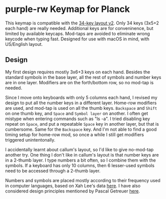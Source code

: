 # purple-rw Keymap for Planck

This keymap is compatible with the [34-key layout v2](http://www.keyboard-layout-editor.com/#/gists/4aecf33eb403ba4a3a64b890dc8efb09).
Only 34 keys (3x5+2 each hand) are really needed.
Additional keys are for conveninence, but limited by available keycaps.
Mod-taps are avoided to eliminate wrong keycode when typing fast.
Designed for use with macOS in mind, with US/English layout.

## Design

My first design requires mostly 3x6+3 keys on each hand.  Besides the standard
symbols in the base layer, all the rest of symbols and number keys are in one
layer.  Modifiers are on the forth/bottom row, so no mod-tap is needed.

Since I move onto keyboards with only 5 columns each hand, I revised my design
to put all the number keys in a different layer.  Home-row modifiers are used,
and mod-tap is used on all the thumb keys.  `Backspace` and `Shift` on one
thumb key, and `Space` and `Symbol layer` on another.  I often get mistype
when entering commands such as "ls -a".  I tried disabling key repeat on
`Space`, and put a repeatable `Space` key in another layer, but that is
cumbersome.  Same for the `Backspace` key.  And I'm not able to find a good
timing setup for home-row mod, so once a while I still get modifiers triggered
unintentonally.

I accidentally learnt about callum's layout, so I'd like to give no-mod-tap
another try.  One thing I don't like in callum's layout is that number keys
are in a 2-thumb layer.  I type numbers a bit often, so I combine them with
the symbols.  If a keyboard has only 10 columns, then 6 lesser-used symbols
need to be accessed through a 2-thumb layer.

Numbers and symbols are placed mostly according to their frequency used in
computer languages, based on Xah Lee's data [here](http://xahlee.info/comp/computer_language_char_distribution.html).
I have also considered design principles mentioned by Pascal Getreuer [here](https://getreuer.info/posts/keyboards/symbol-layer/index.html).
